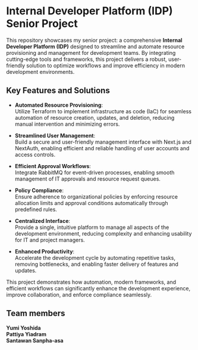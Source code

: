 # Internal Developer Platform (IDP) Senior Project

This repository showcases my senior project: a comprehensive **Internal Developer Platform (IDP)** designed to streamline and automate resource provisioning and management for development teams. By integrating cutting-edge tools and frameworks, this project delivers a robust, user-friendly solution to optimize workflows and improve efficiency in modern development environments.

## Key Features and Solutions

- **Automated Resource Provisioning**:  
  Utilize Terraform to implement infrastructure as code (IaC) for seamless automation of resource creation, updates, and deletion, reducing manual intervention and minimizing errors.

- **Streamlined User Management**:  
  Build a secure and user-friendly management interface with Next.js and NextAuth, enabling efficient and reliable handling of user accounts and access controls.

- **Efficient Approval Workflows**:  
  Integrate RabbitMQ for event-driven processes, enabling smooth management of IT approvals and resource request queues.

- **Policy Compliance**:  
  Ensure adherence to organizational policies by enforcing resource allocation limits and approval conditions automatically through predefined rules.

- **Centralized Interface**:  
  Provide a single, intuitive platform to manage all aspects of the development environment, reducing complexity and enhancing usability for IT and project managers.

- **Enhanced Productivity**:  
  Accelerate the development cycle by automating repetitive tasks, removing bottlenecks, and enabling faster delivery of features and updates.

This project demonstrates how automation, modern frameworks, and efficient workflows can significantly enhance the development experience, improve collaboration, and enforce compliance seamlessly.

## Team members
**Yumi Yoshida**  
**Pattiya Yiadram**  
**Santawan Sanpha-asa**  
